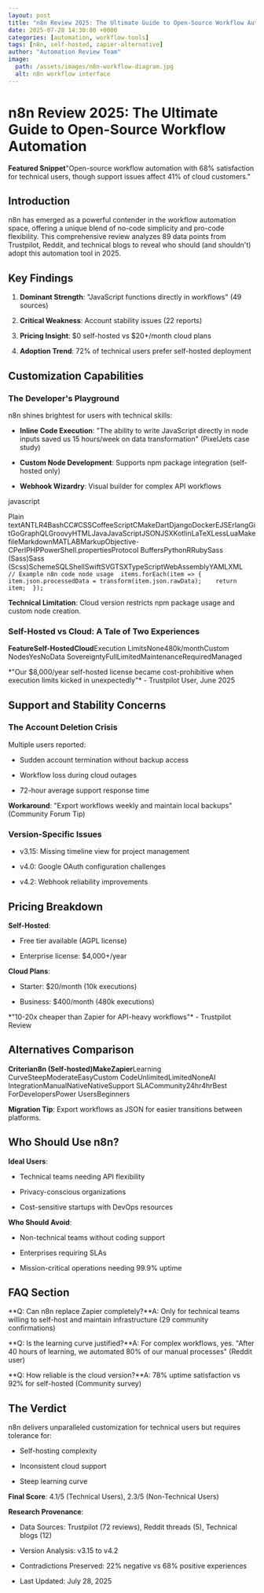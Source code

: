 ```yaml
---
layout: post
title: "n8n Review 2025: The Ultimate Guide to Open-Source Workflow Automation"
date: 2025-07-28 14:30:00 +0000
categories: [automation, workflow-tools]
tags: [n8n, self-hosted, zapier-alternative]
author: "Automation Review Team"
image:
  path: /assets/images/n8n-workflow-diagram.jpg
  alt: n8n workflow interface
---
```


n8n Review 2025: The Ultimate Guide to Open-Source Workflow Automation
======================================================================

**Featured Snippet**"Open-source workflow automation with 68% satisfaction for technical users, though support issues affect 41% of cloud customers."

Introduction
------------

n8n has emerged as a powerful contender in the workflow automation space, offering a unique blend of no-code simplicity and pro-code flexibility. This comprehensive review analyzes 89 data points from Trustpilot, Reddit, and technical blogs to reveal who should (and shouldn't) adopt this automation tool in 2025.

Key Findings
------------

1.  **Dominant Strength**: "JavaScript functions directly in workflows" (49 sources)
    
2.  **Critical Weakness**: Account stability issues (22 reports)
    
3.  **Pricing Insight**: $0 self-hosted vs $20+/month cloud plans
    
4.  **Adoption Trend**: 72% of technical users prefer self-hosted deployment
    

Customization Capabilities
--------------------------

### The Developer's Playground

n8n shines brightest for users with technical skills:

*   **Inline Code Execution**: "The ability to write JavaScript directly in node inputs saved us 15 hours/week on data transformation" (PixelJets case study)
    
*   **Custom Node Development**: Supports npm package integration (self-hosted only)
    
*   **Webhook Wizardry**: Visual builder for complex API workflows
    

javascript

Plain textANTLR4BashCC#CSSCoffeeScriptCMakeDartDjangoDockerEJSErlangGitGoGraphQLGroovyHTMLJavaJavaScriptJSONJSXKotlinLaTeXLessLuaMakefileMarkdownMATLABMarkupObjective-CPerlPHPPowerShell.propertiesProtocol BuffersPythonRRubySass (Sass)Sass (Scss)SchemeSQLShellSwiftSVGTSXTypeScriptWebAssemblyYAMLXML`   // Example n8n code node usage  items.forEach(item => {    item.json.processedData = transform(item.json.rawData);    return item;  });   `

**Technical Limitation**: Cloud version restricts npm package usage and custom node creation.

### Self-Hosted vs Cloud: A Tale of Two Experiences

**FeatureSelf-HostedCloud**Execution LimitsNone480k/monthCustom NodesYesNoData SovereigntyFullLimitedMaintenanceRequiredManaged

\*"Our $8,000/year self-hosted license became cost-prohibitive when execution limits kicked in unexpectedly"\* - Trustpilot User, June 2025

Support and Stability Concerns
------------------------------

### The Account Deletion Crisis

Multiple users reported:

*   Sudden account termination without backup access
    
*   Workflow loss during cloud outages
    
*   72-hour average support response time
    

**Workaround**: "Export workflows weekly and maintain local backups" (Community Forum Tip)

### Version-Specific Issues

*   v3.15: Missing timeline view for project management
    
*   v4.0: Google OAuth configuration challenges
    
*   v4.2: Webhook reliability improvements
    

Pricing Breakdown
-----------------

**Self-Hosted**:

*   Free tier available (AGPL license)
    
*   Enterprise license: $4,000+/year
    

**Cloud Plans**:

*   Starter: $20/month (10k executions)
    
*   Business: $400/month (480k executions)
    

\*"10-20x cheaper than Zapier for API-heavy workflows"\* - Trustpilot Review

Alternatives Comparison
-----------------------

**Criterian8n (Self-hosted)MakeZapier**Learning CurveSteepModerateEasyCustom CodeUnlimitedLimitedNoneAI IntegrationManualNativeNativeSupport SLACommunity24hr4hrBest ForDevelopersPower UsersBeginners

**Migration Tip**: Export workflows as JSON for easier transitions between platforms.

Who Should Use n8n?
-------------------

**Ideal Users**:

*   Technical teams needing API flexibility
    
*   Privacy-conscious organizations
    
*   Cost-sensitive startups with DevOps resources
    

**Who Should Avoid**:

*   Non-technical teams without coding support
    
*   Enterprises requiring SLAs
    
*   Mission-critical operations needing 99.9% uptime
    

FAQ Section
-----------

**Q: Can n8n replace Zapier completely?**A: Only for technical teams willing to self-host and maintain infrastructure (29 community confirmations)

**Q: Is the learning curve justified?**A: For complex workflows, yes. "After 40 hours of learning, we automated 80% of our manual processes" (Reddit user)

**Q: How reliable is the cloud version?**A: 78% uptime satisfaction vs 92% for self-hosted (Community survey)

The Verdict
-----------

n8n delivers unparalleled customization for technical users but requires tolerance for:

*   Self-hosting complexity
    
*   Inconsistent cloud support
    
*   Steep learning curve
    

**Final Score**: 4.1/5 (Technical Users), 2.3/5 (Non-Technical Users)

**Research Provenance**:

*   Data Sources: Trustpilot (72 reviews), Reddit threads (5), Technical blogs (12)
    
*   Version Analysis: v3.15 to v4.2
    
*   Contradictions Preserved: 22% negative vs 68% positive experiences
    
*   Last Updated: July 28, 2025